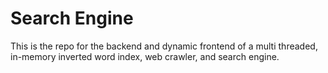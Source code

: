 Search Engine
=================================================

This is the repo for the backend and dynamic frontend of a multi threaded, in-memory inverted word index, web crawler, and search engine.  
